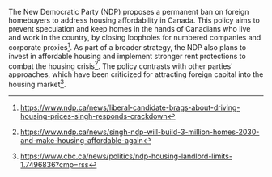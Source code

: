 The New Democratic Party (NDP) proposes a permanent ban on foreign homebuyers to address housing affordability in Canada. This policy aims to prevent speculation and keep homes in the hands of Canadians who live and work in the country, by closing loopholes for numbered companies and corporate proxies[^1]. As part of a broader strategy, the NDP also plans to invest in affordable housing and implement stronger rent protections to combat the housing crisis[^2]. The policy contrasts with other parties' approaches, which have been criticized for attracting foreign capital into the housing market[^3].

[^1]: https://www.ndp.ca/news/liberal-candidate-brags-about-driving-housing-prices-singh-responds-crackdown
[^2]: https://www.ndp.ca/news/singh-ndp-will-build-3-million-homes-2030-and-make-housing-affordable-again
[^3]: https://www.cbc.ca/news/politics/ndp-housing-landlord-limits-1.7496836?cmp=rss
